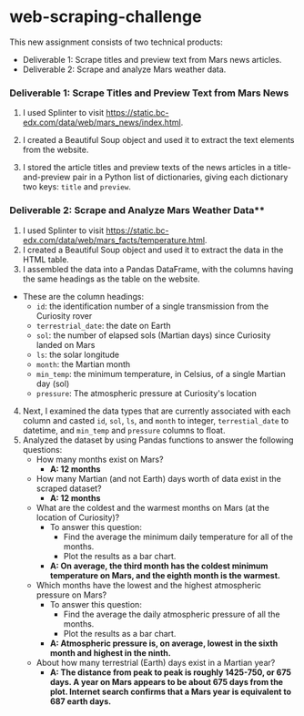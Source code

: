 # web-scraping-challenge

This new assignment consists of two technical products:
- Deliverable 1: Scrape titles and preview text from Mars news articles.
- Deliverable 2: Scrape and analyze Mars weather data.

### Deliverable 1: Scrape Titles and Preview Text from Mars News
1. I used Splinter to visit https://static.bc-edx.com/data/web/mars_news/index.html.
  
2. I created a Beautiful Soup object and used it to extract the text elements from the website.
  
3. I stored the article titles and preview texts of the news articles in a title-and-preview pair in a Python list of dictionaries, giving each dictionary two keys: `title` and `preview`.


  
### Deliverable 2: Scrape and Analyze Mars Weather Data**
1. I used Splinter to visit https://static.bc-edx.com/data/web/mars_facts/temperature.html.
2. I created a Beautiful Soup object and used it to extract the data in the HTML table.
3. I assembled the  data into a Pandas DataFrame, with the columns having the same headings as the table on the website.
  - These are the column headings:
    - `id`: the identification number of a single transmission from the Curiosity rover
    - `terrestrial_date`: the date on Earth
    - `sol`: the number of elapsed sols (Martian days) since Curiosity landed on Mars
    - `ls`: the solar longitude
    - `month`: the Martian month
    - `min_temp`: the minimum temperature, in Celsius, of a single Martian day (sol)
    - `pressure`: The atmospheric pressure at Curiosity's location
      
4. Next, I examined the data types that are currently associated with each column and casted `id`, `sol`, `ls`, and `month` to integer, `terrestial_date` to datetime, and `min_temp` and `pressure` columns to float.
5. Analyzed the dataset by using Pandas functions to answer the following questions:
   - How many months exist on Mars?
     - **A: 12 months**
   - How many Martian (and not Earth) days worth of data exist in the scraped dataset?
     - **A: 12 months**
   - What are the coldest and the warmest months on Mars (at the location of Curiosity)?
     - To answer this question:
       - Find the average the minimum daily temperature for all of the months.
       - Plot the results as a bar chart.
     - **A: On average, the third month has the coldest minimum temperature on Mars, and the eighth month is the warmest.**
   - Which months have the lowest and the highest atmospheric pressure on Mars?
     - To answer this question:
       - Find the average the daily atmospheric pressure of all the months.
       - Plot the results as a bar chart.
     - **A: Atmospheric pressure is, on average, lowest in the sixth month and highest in the ninth.**
   - About how many terrestrial (Earth) days exist in a Martian year?
     - **A: The distance from peak to peak is roughly 1425-750, or 675 days. A year on Mars appears to be about 675 days from the plot. Internet search confirms that a Mars year is equivalent to 687 earth days.**
  


